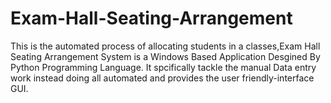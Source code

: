 # Exam-Hall-Seating-Arrangement
This is the automated process of allocating students in a classes,Exam Hall Seating Arrangement System is a Windows Based Application Desgined By Python Programming Language. It spcifically tackle the manual Data entry work instead doing all automated and provides the user friendly-interface GUI.
